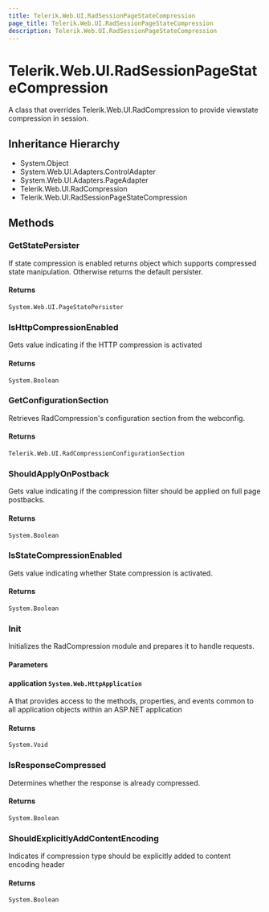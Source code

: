 ```yaml
---
title: Telerik.Web.UI.RadSessionPageStateCompression
page_title: Telerik.Web.UI.RadSessionPageStateCompression
description: Telerik.Web.UI.RadSessionPageStateCompression
---
```


# Telerik.Web.UI.RadSessionPageStateCompression

A class that overrides Telerik.Web.UI.RadCompression to provide viewstate compression in session.

## Inheritance Hierarchy

* System.Object
* System.Web.UI.Adapters.ControlAdapter
* System.Web.UI.Adapters.PageAdapter
* Telerik.Web.UI.RadCompression
* Telerik.Web.UI.RadSessionPageStateCompression

## Methods

###  GetStatePersister

If state compression is enabled returns  object which supports compressed state manipulation.
            Otherwise returns the default persister.

#### Returns

`System.Web.UI.PageStatePersister` 

###  IsHttpCompressionEnabled

Gets value indicating if the HTTP compression is activated

#### Returns

`System.Boolean` 

###  GetConfigurationSection

Retrieves RadCompression's configuration section from the webconfig.

#### Returns

`Telerik.Web.UI.RadCompressionConfigurationSection` 

###  ShouldApplyOnPostback

Gets value indicating if the compression filter should be applied on full page postbacks.

#### Returns

`System.Boolean` 

###  IsStateCompressionEnabled

Gets value indicating whether State compression is activated.

#### Returns

`System.Boolean` 

###  Init

Initializes the RadCompression module and prepares it to handle requests.

#### Parameters

#### application `System.Web.HttpApplication`

A  that provides access to the methods, properties, 
            and events common to all application objects within an ASP.NET application

#### Returns

`System.Void` 

###  IsResponseCompressed

Determines whether the response is already compressed.

#### Returns

`System.Boolean` 

###  ShouldExplicitlyAddContentEncoding

Indicates if compression type should be explicitly added to content encoding header

#### Returns

`System.Boolean` 

